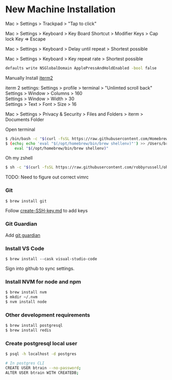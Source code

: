 # New Machine Installation

Mac > Settings > Trackpad > "Tap to click"

Mac > Settings > Keyboard > Key Board Shortcut > Modifier Keys > Cap lock Key => Escape

Mac > Settings > Keyboard > Delay until repeat > Shortest possible

Mac > Settings > Keyboard > Key repeat rate > Shortest possible

```bash
defaults write NSGlobalDomain ApplePressAndHoldEnabled -bool false
```

Manually Install [iterm2](https://iterm2.com/)

iterm 2 settings:
Settings > profile > terminal > "Unlimted scroll back" <br>
Settings > Window > Columns > 160 <br>
Settings > Window > Width > 30 <br>
Settings > Text > Font > Size > 16 <br>

Mac > Settings > Privacy & Security > Files and Folders > iterm > Documents Folder

Open terminal
```bash
$ /bin/bash -c "$(curl -fsSL https://raw.githubusercontent.com/Homebrew/install/HEAD/install.sh)"
$ (echo; echo 'eval "$(/opt/homebrew/bin/brew shellenv)"') >> /Users/bryantran/.zprofile
    eval "$(/opt/homebrew/bin/brew shellenv)"
```

Oh my zshell
```bash
$ sh -c "$(curl -fsSL https://raw.githubusercontent.com/robbyrussell/oh-my-zsh/master/tools/install.sh)"
```

TODO: Need to figure out correct vimrc

### Git

```bash
$ brew install git
```

Follow [create-SSH-key.md](./create-SSH-key.md) to add keys

### Git Guardian 

Add [git guardian](./gitguardian/01-full_ggshield_setup.sh) 

### Install VS Code

```
$ brew install --cask visual-studio-code
```

Sign into github to sync settings.

### Install NVM for node and npm

```bash
$ brew install nvm
$ mkdir ~/.nvm
$ nvm install node
```

### Other development requirements
```bash
$ brew install postgresql
$ brew install redis
```

### Create postgresql local user
```bash
$ psql -h localhost -d postgres

# In postgres CLI
CREATE USER btrain --no-password;
ALTER USER btrain WITH CREATEDB;
```
